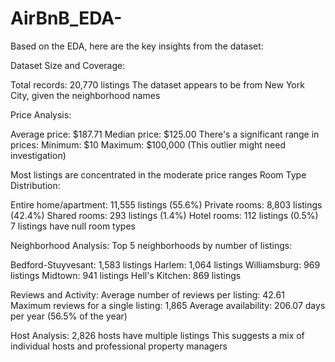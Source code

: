 # AirBnB_EDA-
Based on the EDA, here are the key insights from the dataset:

Dataset Size and Coverage:


Total records: 20,770 listings
The dataset appears to be from New York City, given the neighborhood names


Price Analysis:

Average price: $187.71
Median price: $125.00
There's a significant range in prices:
Minimum: $10
Maximum: $100,000 (This outlier might need investigation)

Most listings are concentrated in the moderate price ranges
Room Type Distribution:

Entire home/apartment: 11,555 listings (55.6%)
Private rooms: 8,803 listings (42.4%)
Shared rooms: 293 listings (1.4%)
Hotel rooms: 112 listings (0.5%)
7 listings have null room types

Neighborhood Analysis:
Top 5 neighborhoods by number of listings:

Bedford-Stuyvesant: 1,583 listings
Harlem: 1,064 listings
Williamsburg: 969 listings
Midtown: 941 listings
Hell's Kitchen: 869 listings

Reviews and Activity:
Average number of reviews per listing: 42.61
Maximum reviews for a single listing: 1,865
Average availability: 206.07 days per year (56.5% of the year)

Host Analysis:
2,826 hosts have multiple listings
This suggests a mix of individual hosts and professional property managers
